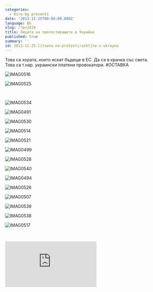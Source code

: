 ```yaml
---
categories:
  - Kiro.bg presents
date: '2013-11-25T00:00:00.000Z'
language: BG
slug: /?p=2419
title: Лицата на протестиращите в Украйна
published: true
summary: ''
id: 2013-11-25-litsata-na-protestirashtite-v-ukrayna
---
```


Това са хората, които искат бъдеще в ЕС. Да са в крачка със света. Това са т.нар. украински платени провокатори. #OСТАВКА 

![IMAG0516](https://raw.githubusercontent.com/kirilchristov/blog_images/main/2013/11/IMAG0516.jpeg)

 

![IMAG0525](https://raw.githubusercontent.com/kirilchristov/blog_images/main/2013/11/IMAG0525.jpeg)

   

![IMAG0534](https://raw.githubusercontent.com/kirilchristov/blog_images/main/2013/11/IMAG0534.jpeg)

 

![IMAG0491](https://raw.githubusercontent.com/kirilchristov/blog_images/main/2013/11/IMAG0491.jpeg)

 

![IMAG0530](https://raw.githubusercontent.com/kirilchristov/blog_images/main/2013/11/IMAG0530.jpeg)

 

![IMAG0514](https://raw.githubusercontent.com/kirilchristov/blog_images/main/2013/11/IMAG0514.jpeg)

 

![IMAG0521](https://raw.githubusercontent.com/kirilchristov/blog_images/main/2013/11/IMAG0521.jpeg)

 

![IMAG0499](https://raw.githubusercontent.com/kirilchristov/blog_images/main/2013/11/IMAG0499.jpeg)

 

![IMAG0528](https://raw.githubusercontent.com/kirilchristov/blog_images/main/2013/11/IMAG0528.jpeg)

 

![IMAG0540](https://raw.githubusercontent.com/kirilchristov/blog_images/main/2013/11/IMAG0540.jpg)

 

![IMAG0494](https://raw.githubusercontent.com/kirilchristov/blog_images/main/2013/11/IMAG0494.jpeg)

 

![IMAG0526](https://raw.githubusercontent.com/kirilchristov/blog_images/main/2013/11/IMAG0526.jpeg)

 

![IMAG0507](https://raw.githubusercontent.com/kirilchristov/blog_images/main/2013/11/IMAG0507.jpeg)

 

![IMAG0539](https://raw.githubusercontent.com/kirilchristov/blog_images/main/2013/11/IMAG0539.jpeg)

 

![IMAG0538](https://raw.githubusercontent.com/kirilchristov/blog_images/main/2013/11/IMAG0538.jpeg)

 

![IMAG0517](https://raw.githubusercontent.com/kirilchristov/blog_images/main/2013/11/IMAG0517.jpeg)

  

<div className="youtube_video"><iframe src="https://www.youtube.com/embed/YaVmlbpDchg" frameborder="0" allowfullscreen></iframe></div>
